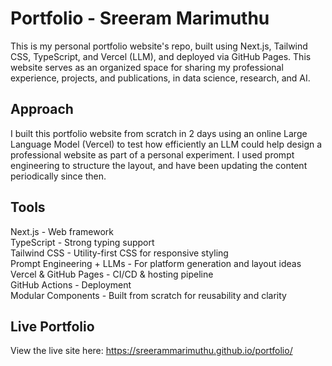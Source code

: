 # Portfolio - Sreeram Marimuthu
This is my personal portfolio website's repo, built using Next.js, Tailwind CSS, TypeScript, and Vercel (LLM), and deployed via GitHub Pages. This website serves as an organized space for sharing my professional experience, projects, and publications, in data science, research, and AI.

## Approach 
I built this portfolio website from scratch in 2 days using an online Large Language Model (Vercel) to test how efficiently an LLM could help design a professional website as part of a personal experiment. I used prompt engineering to structure the layout, and have been updating the content periodically since then. 

## Tools
Next.js - Web framework  
TypeScript - Strong typing support  
Tailwind CSS - Utility-first CSS for responsive styling  
Prompt Engineering + LLMs - For platform generation and layout ideas  
Vercel & GitHub Pages - CI/CD & hosting pipeline  
GitHub Actions - Deployment  
Modular Components - Built from scratch for reusability and clarity  

## Live Portfolio
View the live site here: https://sreerammarimuthu.github.io/portfolio/ 

